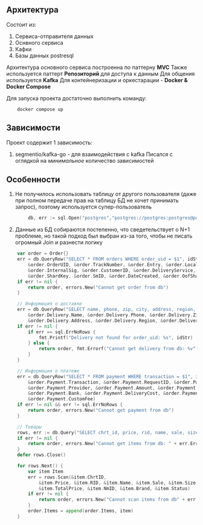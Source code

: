 ## Архитектура
Состоит из:
1. Сервиса-отправителя данных
2. Оснвного сервиса
3. Кафки
4. Базы данных postresql

Архитектура основного сервиса построенна по паттерну **MVC** 
Также используется паттерт **Репозиторий** для доступа к данным
Для общения используется **Kafka**
Для контейнеризации и оркестарации - **Docker & Docker Compose**

Для запуска проекта достаточно выполнить команду:
```
    docker compose up
```

## Зависимости
Проект содержит 1   зависимость:
1. segmentio/kafka-go - для взаимодействия с kafka
Писался с оглядкой на _минимальное_ количество зависимостей

## Особенности
1. Не получилось использовать таблицу от другого пользователя (даже при полном передаче прав на таблицу БД не хочет принимать запрос), поэтому используется супер-пользователь
```go
    	db, err := sql.Open("postgres","postgres://postgres:postgres@postgres:5432/user_db?sslmode=disable")
```
2. Данные из БД собираются постепенно, что сведетельствует о N+1 проблеме, но такой подход был выбран из-за того, чтобы не писать огромный Join и разнести логику
```go
    var order = Order{}
	err = db.QueryRow("SELECT * FROM orders WHERE order_uid = $1", idStr).Scan(
		&order.OrderUID, &order.TrackNumber, &order.Entry, &order.Locale,
		&order.InternalSig, &order.CustomerID, &order.DeliveryService,
		&order.ShardKey, &order.SmID, &order.DateCreated, &order.OofShard)
	if err != nil {
		return order, errors.New("Cannot get order from db")
	}

	// Информация о доставке
	err = db.QueryRow("SELECT name, phone, zip, city, address, region, email FROM delivery WHERE order_uid = $1", idStr).Scan(
		&order.Delivery.Name, &order.Delivery.Phone, &order.Delivery.Zip, &order.Delivery.City,
		&order.Delivery.Address, &order.Delivery.Region, &order.Delivery.Email)
	if err != nil {
		if err == sql.ErrNoRows {
			fmt.Printf("Delivery not found for order_uid: %s", idStr)
		} else {
			return order, fmt.Errorf("Cannot get delivery from db: %v", err)
		}
	}

	// Информация о платеже
	err = db.QueryRow("SELECT * FROM payment WHERE transaction = $1", idStr).Scan(
		&order.Payment.Transaction, &order.Payment.RequestID, &order.Payment.Currency,
		&order.Payment.Provider, &order.Payment.Amount, &order.Payment.PaymentDT,
		&order.Payment.Bank, &order.Payment.DeliveryCost, &order.Payment.GoodsTotal,
		&order.Payment.CustomFee)
	if err != nil && err != sql.ErrNoRows {
		return order, errors.New("Cannot get payment from db")
	}

	// Товары
	rows, err := db.Query("SELECT chrt_id, price, rid, name, sale, size, total_price, nm_id, brand, status  FROM items WHERE order_uid = $1", idStr)
	if err != nil {
		return order, errors.New("Cannot get items from db: " + err.Error())
	}
	defer rows.Close()

	for rows.Next() {
		var item Item
		err = rows.Scan(&item.ChrtID,
			&item.Price, &item.RID, &item.Name, &item.Sale, &item.Size,
			&item.TotalPrice, &item.NmID, &item.Brand, &item.Status)
		if err != nil {
			return order, errors.New("Cannot scan items from db" + err.Error())
		}
		order.Items = append(order.Items, item)
	}
```